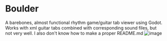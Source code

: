 # Boulder
A barebones, almost functional rhythm game/guitar tab viewer using Godot. Works with xml guitar tabs combined with corresponding sound files, but not very well. 
I also don't know how to make a proper README.md
![image](https://user-images.githubusercontent.com/111002047/184797752-6f804d30-378d-4e33-add2-a7fdbc5f6a27.png)
